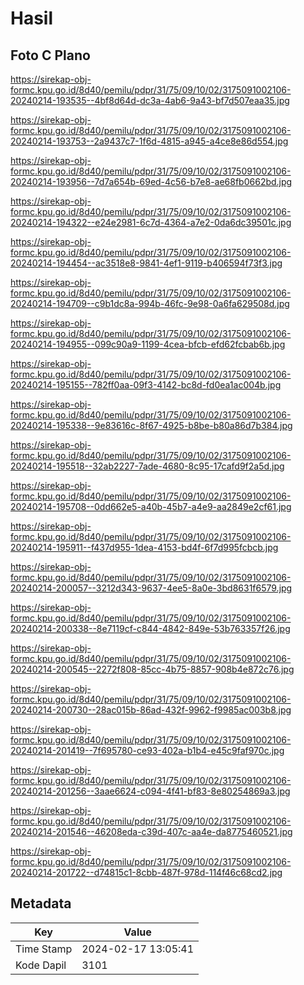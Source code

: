 # Hasil

## Foto C Plano

https://sirekap-obj-formc.kpu.go.id/8d40/pemilu/pdpr/31/75/09/10/02/3175091002106-20240214-193535--4bf8d64d-dc3a-4ab6-9a43-bf7d507eaa35.jpg

https://sirekap-obj-formc.kpu.go.id/8d40/pemilu/pdpr/31/75/09/10/02/3175091002106-20240214-193753--2a9437c7-1f6d-4815-a945-a4ce8e86d554.jpg

https://sirekap-obj-formc.kpu.go.id/8d40/pemilu/pdpr/31/75/09/10/02/3175091002106-20240214-193956--7d7a654b-69ed-4c56-b7e8-ae68fb0662bd.jpg

https://sirekap-obj-formc.kpu.go.id/8d40/pemilu/pdpr/31/75/09/10/02/3175091002106-20240214-194322--e24e2981-6c7d-4364-a7e2-0da6dc39501c.jpg

https://sirekap-obj-formc.kpu.go.id/8d40/pemilu/pdpr/31/75/09/10/02/3175091002106-20240214-194454--ac3518e8-9841-4ef1-9119-b406594f73f3.jpg

https://sirekap-obj-formc.kpu.go.id/8d40/pemilu/pdpr/31/75/09/10/02/3175091002106-20240214-194709--c9b1dc8a-994b-46fc-9e98-0a6fa629508d.jpg

https://sirekap-obj-formc.kpu.go.id/8d40/pemilu/pdpr/31/75/09/10/02/3175091002106-20240214-194955--099c90a9-1199-4cea-bfcb-efd62fcbab6b.jpg

https://sirekap-obj-formc.kpu.go.id/8d40/pemilu/pdpr/31/75/09/10/02/3175091002106-20240214-195155--782ff0aa-09f3-4142-bc8d-fd0ea1ac004b.jpg

https://sirekap-obj-formc.kpu.go.id/8d40/pemilu/pdpr/31/75/09/10/02/3175091002106-20240214-195338--9e83616c-8f67-4925-b8be-b80a86d7b384.jpg

https://sirekap-obj-formc.kpu.go.id/8d40/pemilu/pdpr/31/75/09/10/02/3175091002106-20240214-195518--32ab2227-7ade-4680-8c95-17cafd9f2a5d.jpg

https://sirekap-obj-formc.kpu.go.id/8d40/pemilu/pdpr/31/75/09/10/02/3175091002106-20240214-195708--0dd662e5-a40b-45b7-a4e9-aa2849e2cf61.jpg

https://sirekap-obj-formc.kpu.go.id/8d40/pemilu/pdpr/31/75/09/10/02/3175091002106-20240214-195911--f437d955-1dea-4153-bd4f-6f7d995fcbcb.jpg

https://sirekap-obj-formc.kpu.go.id/8d40/pemilu/pdpr/31/75/09/10/02/3175091002106-20240214-200057--3212d343-9637-4ee5-8a0e-3bd8631f6579.jpg

https://sirekap-obj-formc.kpu.go.id/8d40/pemilu/pdpr/31/75/09/10/02/3175091002106-20240214-200338--8e7119cf-c844-4842-849e-53b763357f26.jpg

https://sirekap-obj-formc.kpu.go.id/8d40/pemilu/pdpr/31/75/09/10/02/3175091002106-20240214-200545--2272f808-85cc-4b75-8857-908b4e872c76.jpg

https://sirekap-obj-formc.kpu.go.id/8d40/pemilu/pdpr/31/75/09/10/02/3175091002106-20240214-200730--28ac015b-86ad-432f-9962-f9985ac003b8.jpg

https://sirekap-obj-formc.kpu.go.id/8d40/pemilu/pdpr/31/75/09/10/02/3175091002106-20240214-201419--7f695780-ce93-402a-b1b4-e45c9faf970c.jpg

https://sirekap-obj-formc.kpu.go.id/8d40/pemilu/pdpr/31/75/09/10/02/3175091002106-20240214-201256--3aae6624-c094-4f41-bf83-8e80254869a3.jpg

https://sirekap-obj-formc.kpu.go.id/8d40/pemilu/pdpr/31/75/09/10/02/3175091002106-20240214-201546--46208eda-c39d-407c-aa4e-da8775460521.jpg

https://sirekap-obj-formc.kpu.go.id/8d40/pemilu/pdpr/31/75/09/10/02/3175091002106-20240214-201722--d74815c1-8cbb-487f-978d-114f46c68cd2.jpg


## Metadata

| Key        | Value               |
| ---------- | ------------------- |
| Time Stamp | 2024-02-17 13:05:41 |
| Kode Dapil | 3101                |



